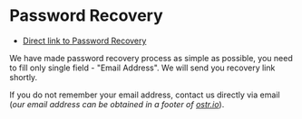 Password Recovery
======

 - [Direct link to Password Recovery](https://ostr.io/account/forgot)

We have made password recovery process as simple as possible, you need to fill only single field - "Email Address". We will send you recovery link shortly.

If you do not remember your email address, contact us directly via email (*our email address can be obtained in a footer of [ostr.io](https://ostr.io)*).